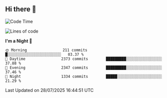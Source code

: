 ## Hi there 👋

<!--
**Wangmerlyn/Wangmerlyn** is a ✨ _special_ ✨ repository because its `README.md` (this file) appears on your GitHub profile.

Here are some ideas to get you started:

- 🔭 I’m currently working on ...
- 🌱 I’m currently learning ...
- 👯 I’m looking to collaborate on ...
- 🤔 I’m looking for help with ...
- 💬 Ask me about ...
- 📫 How to reach me: ...
- 😄 Pronouns: ...
- ⚡ Fun fact: ...
-->
<!--START_SECTION:waka-->
![Code Time](http://img.shields.io/badge/Code%20Time-451%20hrs%2032%20mins-blue)

![Lines of code](https://img.shields.io/badge/From%20Hello%20World%20I%27ve%20Written-40.2%20million%20lines%20of%20code-blue)

**I'm a Night 🦉** 

```text
🌞 Morning                211 commits         █░░░░░░░░░░░░░░░░░░░░░░░░   03.37 % 
🌆 Daytime                2373 commits        █████████░░░░░░░░░░░░░░░░   37.88 % 
🌃 Evening                2347 commits        █████████░░░░░░░░░░░░░░░░   37.46 % 
🌙 Night                  1334 commits        █████░░░░░░░░░░░░░░░░░░░░   21.29 % 
```



 Last Updated on 28/07/2025 16:44:51 UTC
<!--END_SECTION:waka-->
